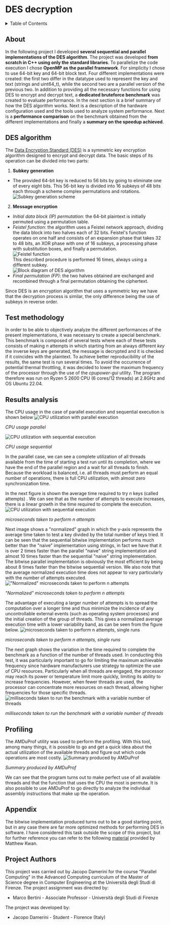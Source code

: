 # DES decryption
<details>
  <summary>Table of Contents</summary>
  <ol>
    <li><a href="#About">About</a></li>
    <li><a href="#DES algorithm">DES algorithm</a></li>
    <li><a href="#Test methodology">Test methodology</a></li>
    <li><a href="#Results analysis">Results analysis</a></li>
    <li><a href="#Profiling">Profiling</a></li>
    <li><a href="#Appendix">Appendix</a></li>
    <li><a href="#Project Authors">Project Authors</a></li>
  </ol>
</details>

## About
In the following project I developed **several sequential and parallel implementations of the DES algorithm**. The project was developed **from scratch in C++ using only the standard libraries**. To parallelize the code execution I chose **OpenMP as the parallel framework**. For simplicity I chose to use 64-bit key and 64-bit block text. Four different implementations were created: the first two differ in the datatype used to represent the key and text (strings and uint64_t), while the second two are a parallel version of the previous two. In addition to providing all the necessary functions for using DES to encrypt and decrypt text, a **dedicated bruteforce benchmark** was created to evaluate performance. In the next section is a brief summary of how the DES algorithm works. Next is a description of the hardware configuration used and the tools used to analyze system performance. Next is a **performance comparison** on the benchmark obtained from the different implementations and finally a **summary on the speedup achieved**. 

## DES algorithm
The [Data Encryption Standard (DES)](https://en.wikipedia.org/wiki/Data_Encryption_Standard) is a symmetric key encryption algorithm designed to encrypt and decrypt data. The basic steps of its operation can be divided into two parts:
1. **Subkey generation**
  <ul>
    <li>The provided 64-bit key is reduced to 56 bits by going to eliminate one of every eight bits. This 56-bit key is divided into 16 subkeys of 48 bits each through a scheme complex permutations and rotations.
      <br />
      <img src="./Docs/media/DES-key-schedule.png" alt="Subkey generation scheme" />
      <br />
   </li>
 </ul>

2. **Message encryption**
  <ul>
    <li><i>Initial data block (IP) permutation</i>: the 64-bit plaintext is initially permuted using a permutation table.</li>
    <li>
      <i>Feistel function</i>: the algorithm uses a Feistel network approach, dividing the data block into two halves each of 32 bits. Feistel's function operates on one half and consists of an expansion phase that takes 32 to 48 bits, an XOR phase with one of 16 subkeys, a processing phase with substitution boxes, and finally a permutation. 
      <br />
      <img src="./Docs/media/Data_Encription_Standard_Flow_Diagram.png" alt="Feistel function" />
      <br />
      This described procedure is performed 16 times, always using a different subkey.
      <br />
      <img src="./Docs/media/Data_Encription_Standard_Flow_Diagram.png" alt="Block diagram of DES algorithm" />
    </li>
    <li><i>Final permutation (FP)</i>: the two halves obtained are exchanged and recombined through a final permutation obtaining the ciphertext.</li>
  </ul>

Since DES is an encryption algorithm that uses a symmetric key we have that the decryption process is similar, the only difference being the use of subkeys in reverse order.

## Test methodology
In order to be able to objectively analyze the different performances of the present implementations, it was necessary to create a special benchmark. This benchmark is composed of several tests where each of these tests consists of making *n* attempts in which starting from an always different *key* the inverse keys are generated, the message is decrypted and it is checked if it coincides with the plaintext. To achieve better reproducibility of the results, the same test is run several times. To avoid the occurrence of potential thermal throttling, it was decided to lower the maximum frequency of the processor through the use of the *cpupower-gui* utility. The program therefore was run on Ryzen 5 2600 CPU (6 cores/12 threads) at 2.8GHz and OS Ubuntu 22.04. 

## Results analysis
The CPU usage in the case of parallel execution and sequential execution is shown below
![CPU utilization with parallel execution](./Docs/media/CPU_usage_parallel.png)

*CPU usage parallel*

![CPU utilization with sequential execution](./Docs/media/CPU_usage_sequential.png)

*CPU usage sequential*

In the parallel case, we can see a complete utilization of all threads available from the time of starting a test run until its completion, where we have the end of the parallel region and a wait for all threads to finish. Because the workload is balanced, i.e. all threads must perform an equal number of operations, there is full CPU utilization, with almost zero synchronization time.

In the next figure is shown  the average time required to try *n* keys (called attempts) . We can see that as the number of attempts to execute increases, there is a linear growth in the time required to complete the execution.
![CPU utilization with sequential execution](./Docs/media/attempts_us.png)

*microseconds taken to perform n attempts*

Next image shows a "normalized" graph in which the y-axis represents the average time taken to test a key divided by the total number of keys tried. It can be seen that the sequential bitwise implementation performs much better than the "naive" implementation using strings, in fact we have that it is over 2 times faster than the parallel "naive" string implementation and almost 10 times faster than the sequential "naive" string implementation. The bitwise parallel implementation is obviously the most efficient by being about 8 times faster than the bitwise sequential version. We also note that the average normalized execution time does not appear to vary particularly with the number of attempts executed.
!["Normalized" microseconds taken to perform n attempts](./Docs/media/normalized_attempts_us.png)

*"Normalized" microseconds taken to perform n attempts*

The advantage of executing a larger number of attempts is to spread the computation over a longer time and thus minimize the incidence of any uncontrollable external events (such as operating system processes) and the initial creation of the group of threads. This gives a normalized average execution time with a lower variability band, as can be seen from the figure below.
![microseconds taken to perform n attempts, single runs](./Docs/media/normalized_attempts_us_single_points.png)

*microseconds taken to perform n attempts, single runs*

The next graph shows the variation in the time required to complete the benchmark as a function of the number of threads used. In conducting this test, it was particularly important to go for limiting the maximum achievable frequency since hardware manufacturers use strategy to optimize the use of CPU resources. Particularly when all threads are engaged, the processor may reach its power or temperature limit more quickly, limiting its ability to increase frequencies. However, when fewer threads are used, the processor can concentrate more resources on each thread, allowing higher frequencies for those specific threads.
![milliseconds taken to run the benchmark with a variable number of threads](./Docs/media/multithread_test_ms.png)

*milliseconds taken to run the benchmark with a variable number of threads*

## Profiling
The AMDuProf utility was used to perform the profiling. With this tool, among many things, it is possible to go and get a quick idea about the actual utilization of the available threads and figure out which code operations are most costly.
![Summary produced by AMDuProf](./Docs/media/AMDuProf.png)

*Summary produced by AMDuProf*

We can see that the program turns out to make perfect use of all available threads and that the function that uses the CPU the most is permute. It is also possible to use AMDuProf to go directly to analyze the individual assembly instructions that make up the operation.

## Appendix
The bitwise implementation produced turns out to be a good starting point, but in any case there are far more optimized methods for performing DES in software. I have considered this task outside the scope of this project, but for further reference you can refer to the following [material](https://darkside.com.au/bitslice/) provided by Matthew Kwan.

## Project Authors
This project was carried out by Jacopo Damerini for the course "Parallel Computing" in the Advanced Computing curriculum of the Master of Science degree in Computer Engineering at the Università degli Studi di Firenze. 
The project assignment was directed by: 
* Marco Bertini - Associate Professor - Università degli Studi di Firenze

The project was developed by:
* Jacopo Damerini - Student - Florence (Italy)
